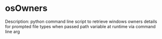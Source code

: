 # osOwners

Description: python command line script to retrieve windows owners details for prompted file types when passed path variable at runtime via command line arg